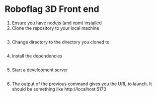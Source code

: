 # Roboflag 3D Front end

1. Ensure you have nodejs (and npm) installed
2. Clone the repository to your local machine
    ``` $ git clone https://github.com/ujeejee/roboflag-r3f
3. Change directory to the directory you cloned to
    ``` $ cd <your repo name>
4. Install the dependencies
    ``` $ npm install
5. Start a development server
    ``` $ npm run dev
6. The output of the previous command gives you the URL to launch. It should be something like http://localhost:5173

